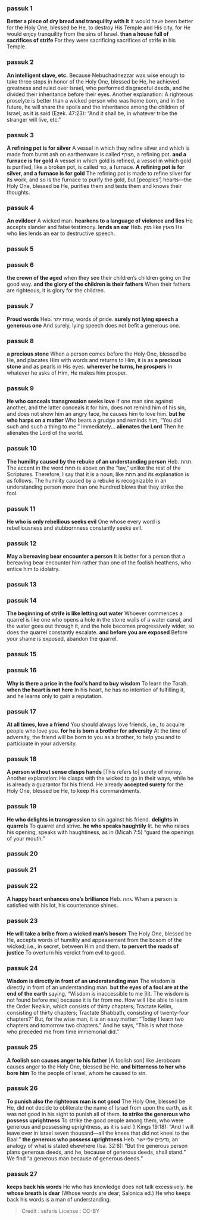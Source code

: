 
### passuk 1
<b>Better a piece of dry bread and tranquility with it</b> It would have been better for the Holy One, blessed be He, to destroy His Temple and His city, for He would enjoy tranquility from the sins of Israel.
<b>than a house full of sacrifices of strife</b> For they were sacrificing sacrifices of strife in his Temple.

### passuk 2
<b>An intelligent slave, etc.</b> Because Nebuchadnezzar was wise enough to take three steps in honor of the Holy One, blessed be He, he achieved greatness and ruled over Israel, who performed disgraceful deeds, and he divided their inheritance before their eyes. Another explanation: A righteous proselyte is better than a wicked person who was home born, and in the future, he will share the spoils and the inheritance among the children of Israel, as it is said (Ezek. 47:23): “And it shall be, in whatever tribe the stranger will live, etc.”

### passuk 3
<b>A refining pot is for silver</b> A vessel in which they refine silver and which is made from burnt ash on earthenware is called מצרף, a refining pot.
<b>and a furnace is for gold</b> A vessel in which gold is refined, a vessel in which gold is purified, like a broken pot, is called כור, a furnace.
<b>A refining pot is for silver, and a furnace is for gold</b> The refining pot is made to refine silver for its work, and so is the furnace to purify the gold, but [peoples’] hearts—the Holy One, blessed be He, purifies them and tests them and knows their thoughts.

### passuk 4
<b>An evildoer</b> A wicked man.
<b>hearkens to a language of violence and lies</b> He accepts slander and false testimony.
<b>lends an ear</b> Heb. מזין like מאזין He who lies lends an ear to destructive speech.

### passuk 5

### passuk 6
<b>the crown of the aged</b> when they see their children’s children going on the good way.
<b>and the glory of the children is their fathers</b> When their fathers are righteous, it is glory for the children.

### passuk 7
<b>Proud words</b> Heb. שפת יתר, words of pride.
<b>surely not lying speech a generous one</b> And surely, lying speech does not befit a generous one.

### passuk 8
<b>a precious stone</b> When a person comes before the Holy One, blessed be He, and placates Him with words and returns to Him, it is as <b>a precious stone</b> and as pearls in His eyes.
<b>wherever he turns, he prospers</b> In whatever he asks of Him, He makes him prosper.

### passuk 9
<b>He who conceals transgression seeks love</b> If one man sins against another, and the latter conceals it for him, does not remind him of his sin, and does not show him an angry face, he causes him to love him.
<b>but he who harps on a matter</b> Who bears a grudge and reminds him, “You did such and such a thing to me.” Immediately...
<b>alienates the Lord</b> Then he alienates the Lord of the world.

### passuk 10
<b>The humility caused by the rebuke of an understanding person</b> Heb. תחת. The accent in the word תחת is above on the “tav,” unlike the rest of the Scriptures. Therefore, I say that it is a noun, like תחת and its explanation is as follows. The humility caused by a rebuke is recognizable in an understanding person more than one hundred blows that they strike the fool.

### passuk 11
<b>He who is only rebellious seeks evil</b> One whose every word is rebelliousness and stubbornness constantly seeks evil.

### passuk 12
<b>May a bereaving bear encounter a person</b> It is better for a person that a bereaving bear encounter him rather than one of the foolish heathens, who entice him to idolatry.

### passuk 13

### passuk 14
<b>The beginning of strife is like letting out water</b> Whoever commences a quarrel is like one who opens a hole in the stone walls of a water canal, and the water goes out through it, and the hole becomes progressively wider; so does the quarrel constantly escalate.
<b>and before you are exposed</b> Before your shame is exposed, abandon the quarrel.

### passuk 15

### passuk 16
<b>Why is there a price in the fool’s hand to buy wisdom</b> To learn the Torah.
<b>when the heart is not here</b> In his heart, he has no intention of fulfilling it, and he learns only to gain a reputation.

### passuk 17
<b>At all times, love a friend</b> You should always love friends, i.e., to acquire people who love you.
<b>for he is born a brother for adversity</b> At the time of adversity, the friend will be born to you as a brother, to help you and to participate in your adversity.

### passuk 18
<b>A person without sense clasps hands</b> [This refers to] surety of money. Another explanation: He clasps with the wicked to go in their ways, while he is already a guarantor for his friend. He already <b>accepted surety</b> for the Holy One, blessed be He, to keep His commandments.

### passuk 19
<b>He who delights in transgression</b> to sin against his friend.
<b>delights in quarrels</b> To quarrel and strive.
<b>he who speaks haughtily</b> lit. he who raises his opening, speaks with haughtiness, as in (Micah 7:5) “guard the openings of your mouth.”

### passuk 20

### passuk 21

### passuk 22
<b>A happy heart enhances one’s brilliance</b> Heb. גהה. When a person is satisfied with his lot, his countenance shines.

### passuk 23
<b>He will take a bribe from a wicked man’s bosom</b> The Holy One, blessed be He, accepts words of humility and appeasement from the bosom of the wicked; i.e., in secret, between Him and them.
<b>to pervert the roads of justice</b> To overturn his verdict from evil to good.

### passuk 24
<b>Wisdom is directly in front of an understanding man</b> The wisdom is directly in front of an understanding man.
<b>but the eyes of a fool are at the end of the earth</b> saying, “Wisdom is inaccessible to me [lit. The wisdom is not found before me] because it is far from me. How will I be able to learn the Order Nezikin, which consists of thirty chapters; Tractate Kelim, consisting of thirty chapters; Tractate Shabbath, consisting of twenty-four chapters?” But, for the wise man, it is an easy matter: “Today I learn two chapters and tomorrow two chapters.” And he says, “This is what those who preceded me from time immemorial did.”

### passuk 25
<b>A foolish son causes anger to his father</b> [A foolish son] like Jeroboam causes anger to the Holy One, blessed be He.
<b>and bitterness to her who bore him</b> To the people of Israel, whom he caused to sin.

### passuk 26
<b>To punish also the righteous man is not good</b> The Holy One, blessed be He, did not decide to obliterate the name of Israel from upon the earth, as it was not good in his sight to punish all of them.
<b>to strike the generous who possess uprightness</b> To strike the good people among them, who were generous and possessing uprightness, as it is said (I Kings 19:18): “And I will leave over in Israel seven thousand—all the knees that did not kneel to the Baal.”
<b>the generous who possess uprightness</b> Heb. נדיבים עלי ישר, an analogy of what is stated elsewhere (Isa. 32:8): “But the generous person plans generous deeds, and he, because of generous deeds, shall stand.” We find “a generous man because of generous deeds.”

### passuk 27
<b>keeps back his words</b> He who has knowledge does not talk excessively.
<b>he whose breath is dear</b> (Whose words are dear; Salonica ed.) He who keeps back his words is a man of understanding.

>Credit : sefaris
>License : CC-BY